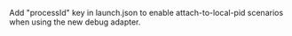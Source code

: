 Add "processId" key in launch.json to enable attach-to-local-pid scenarios when using the new debug adapter.
